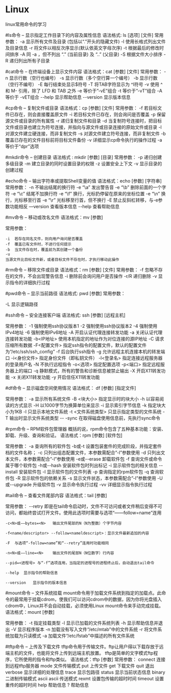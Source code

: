 # Linux
linux常用命令的学习


#ls命令 – 显示指定工作目录下的内容及属性信息
语法格式: ls [选项] [文件]
常用参数：
      -a	显示所有文件及目录 (包括以“.”开头的隐藏文件)
      -l	使用长格式列出文件及目录信息
      -r	将文件以相反次序显示(默认依英文字母次序)
      -t	根据最后的修改时间排序
      -A	同 -a ，但不列出 “.” (当前目录) 及 “..” (父目录)
      -S	根据文件大小排序
      -R	递归列出所有子目录




#cat命令 – 在终端设备上显示文件内容
语法格式：cat [参数] [文件]
常用参数：
      -n	显示行数（空行也编号）
      -s	显示行数（多个空行算一个编号）
      -b	显示行数（空行不编号）
      -E	每行结束处显示$符号
      -T	将TAB字符显示为 ^I符号
      -v	使用 ^ 和 M- 引用，除了 LFD 和 TAB 之外
      -e	等价于”-vE”组合
      -t  等价于”-vT”组合
      -A	等价于 -vET组合
      --help	显示帮助信息
      --version	显示版本信息


#cp命令 – 复制文件或目录
语法格式：cp [参数] [文件]
常用参数：
      -f	若目标文件已存在，则会直接覆盖原文件
      -i	若目标文件已存在，则会询问是否覆盖
      -p	保留源文件或目录的所有属性
      -r	递归复制文件和目录
      -d	当复制符号连接时，把目标文件或目录也建立为符号连接，并指向与源文件或目录连接的原始文件或目录
      -l	对源文件建立硬连接，而非复制文件
      -s	对源文件建立符号连接，而非复制文件
      -b	覆盖已存在的文件目标前将目标文件备份
      -v	详细显示cp命令执行的操作过程
      -a	等价于“dpr”选项
      
      
      
#mkdir命令 – 创建目录
语法格式 : mkdir [参数] [目录]
常用参数：
      -p	递归创建多级目录
      -m	建立目录的同时设置目录的权限
      -z	设置安全上下文
      -v	显示目录的创建过程
      
      
#echo命令 – 输出字符串或提取Shell变量的值
语法格式：echo [参数] [字符串]
常用参数：
    -n	不输出结尾的换行符
    -e “\a”	发出警告音
    -e “\b”	删除前面的一个字符
    -e “\c”	结尾不加换行符
    -e “\f”	换行，光标扔停留在原来的坐标位置
    -e “\n”	换行，光标移至行首
    -e “\r”	光标移至行首，但不换行
    -E	禁止反斜杠转移，与-e参数功能相反
    —version	查看版本信息
    --help	查看帮助信息



#mv命令 – 移动或改名文件
语法格式：mv [参数]

常用参数：

    -i	若存在同名文件，则向用户询问是否覆盖
    -f	覆盖已有文件时，不进行任何提示
    -b	当文件存在时，覆盖前为其创建一个备份
    -u
    当源文件比目标文件新，或者目标文件不存在时，才执行移动此操作
    
    
    
#rm命令 – 移除文件或目录
语法格式：rm [参数] [文件]
常用参数：
  -f	忽略不存在的文件，不会出现警告信息
  -i	删除前会询问用户是否操作
  -r/R	递归删除
  -v	显示指令的详细执行过程


#pwd命令 – 显示当前路径
语法格式: pwd [参数]
常用参数：

  -L	显示逻辑路径



#ssh命令 – 安全连接客户端
语法格式: ssh [参数] [远程主机]

常用参数：
  -1	强制使用ssh协议版本1
  -2	强制使用ssh协议版本2
  -4	强制使用IPv4地址
  -6	强制使用IPv6地址
  -A	开启认证代理连接转发功能
  -a	关闭认证代理连接转发功能
  -b<IP地址>	使用本机指定的地址作为对位连接的源IP地址
  -C	请求压缩所有数据
  -F<配置文件>	指定ssh指令的配置文件，默认的配置文件为“/etc/ssh/ssh_config”
  -f	后台执行ssh指令
  -g	允许远程主机连接本机的转发端口
  -i<身份文件>	指定身份文件（即私钥文件）
  -l<登录名>	指定连接远程服务器的登录用户名
  -N	不执行远程指令
  -o<选项>	指定配置选项
  -p<端口>	指定远程服务器上的端口
  -q	静默模式，所有的警告和诊断信息被禁止输出
  -X	开启X11转发功能
  -x	关闭X11转发功能
  -y	开启信任X11转发功能



#df命令 – 显示磁盘空间使用情况
语法格式： df [参数] [指定文件]

常用参数：
  -a	显示所有系统文件
  -B <块大小>	指定显示时的块大小
  -h	以容易阅读的方式显示
  -H	以1000字节为换算单位来显示
  -i	显示索引字节信息
  -k	指定块大小为1KB
  -l	只显示本地文件系统
  -t <文件系统类型>	只显示指定类型的文件系统
  -T	输出时显示文件系统类型
  -- -sync	在取得磁盘使用信息前，先执行sync命令



#rpm命令 – RPM软件包管理器
概括的说，rpm命令包含了五种基本功能：安装、卸载、升级、查询和验证。
语法格式：rpm [参数] [软件包]

常用参数：
  -a	查询所有的软件包
  -b或-t	设置包装套件的完成阶段，并指定套件档的文件名称；
  -c	只列出组态配置文件，本参数需配合”-l”参数使用
  -d	只列出文本文件，本参数需配合”-l”参数使用
  -e或--erase	卸载软件包
  -f	查询文件或命令属于哪个软件包
  -h或--hash	安装软件包时列出标记
  -i	显示软件包的相关信息
  --install	安装软件包
  -l	显示软件包的文件列表
  -p	查询指定的rpm软件包
  -q	查询软件包
  -R	显示软件包的依赖关系
  -s	显示文件状态，本参数需配合”-l”参数使用
  -U或--upgrade	升级软件包
  -v	显示命令执行过程
  -vv	详细显示指令执行过程


#tail命令 – 查看文件尾部内容
语法格式：tail [参数]

常用参数：
    --retry	即是在tail命令启动时，文件不可访问或者文件稍后变得不可访问，都始终尝试打开文件。使用此选项时需要与选项“——follow=name”连用

    -c<N>或——bytes=<N>	输出文件尾部的N（N为整数）个字节内容

    -f<name/descriptor>	--follow<nameldescript>：显示文件最新追加的内容

    -F	与选项“-follow=name”和“--retry”连用时功能相同

    -n<N>或——line=<N>	输出文件的尾部N（N位数字）行内容

    --pid=<进程号>	与“-f”选项连用，当指定的进程号的进程终止后，自动退出tail命令

    --help	显示指令的帮助信息

    --version	显示指令的版本信息


#mount命令 – 文件系统挂载
mount命令用于加载文件系统到指定的加载点。此命令的最常用于挂载cdrom，使我们可以访问cdrom中的数据，因为你将光盘插入cdrom中，Linux并不会自动挂载，必须使用Linux mount命令来手动完成挂载。
语法格式：mount [参数]

常用参数：﻿
    -t	指定挂载类型
    -l	显示已加载的文件系统列表
    -h	显示帮助信息并退出
    -V	显示程序版本
    -n	加载没有写入文件“/etc/mtab”中的文件系统
    -r	将文件系统加载为只读模式
    -a	加载文件“/etc/fstab”中描述的所有文件系统



#tftp命令 – 上传及下载文件
tftp命令用于传输文件。ftp让用户得以下载存放于远端主机的文件，也能将文件上传到远端主机放置。
tftp是简单的文字模式ftp程序，它所使用的指令和ftp类似。
语法格式：tftp [参数]
常用参数：
    connect	连接到远程tftp服务器
    mode	文件传输模式
    put	上传文件
    get	下载文件
    quit	退出
    verbose	显示详细的处理信息
    trace	显示包路径
    status	显示当前状态信息
    binary	二进制传输模式
    ascii	ascii 传送模式
    rexmt	设置包传输的超时时间
    timeout	设置重传的超时时间
    help	帮助信息
    ?	帮助信息

#
#
#
#
#















